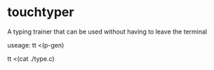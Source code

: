 # touchtyper
A typing trainer that can be used without having to leave the terminal

useage:
tt <(p-gen)

tt <(cat ./type.c)
